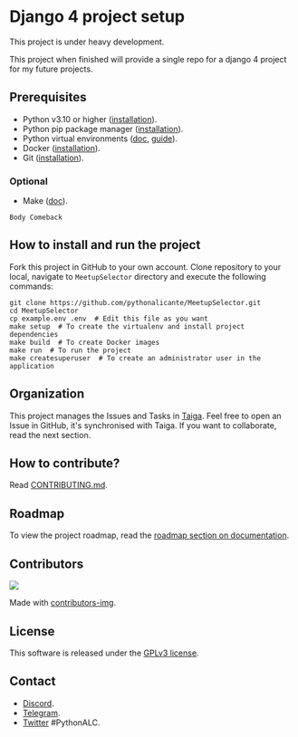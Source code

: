 # Django 4 project setup

This project is under heavy development.

This project when finished will provide a single repo for a django 4 project for my future projects.

## Prerequisites

- Python v3.10 or higher ([installation](https://wiki.python.org/moin/BeginnersGuide/Download)).
- Python pip package manager ([installation](https://pip.pypa.io/en/stable/installation/)).
- Python virtual environments ([doc](https://docs.python.org/3/tutorial/venv.html), [guide](https://realpython.com/python-virtual-environments-a-primer/)).
- Docker ([installation](https://docs.docker.com/engine/install/)).
- Git ([installation](https://git-scm.com/book/en/v2/Getting-Started-Installing-Git)).

### Optional

- Make ([doc](https://www.gnu.org/software/make/manual/make.html)).

```{todo}Title
Body Comeback
```

## How to install and run the project

Fork this project in GitHub to your own account. Clone repository to your local, navigate to `MeetupSelector` directory and execute the following commands:

```
git clone https://github.com/pythonalicante/MeetupSelector.git
cd MeetupSelector
cp example.env .env  # Edit this file as you want
make setup  # To create the virtualenv and install project dependencies
make build  # To create Docker images
make run  # To run the project
make createsuperuser  # To create an administrator user in the application
```

## Organization

This project manages the Issues and Tasks in [Taiga](https://tree.taiga.io/project/aalmiramolla-meetupselector/kanban). Feel free to open an Issue in GitHub, it's synchronised with Taiga. If you want to collaborate, read the next section.

## How to contribute?

Read [CONTRIBUTING.md](https://github.com/pythonalicante/Meetup-Selector/blob/main/CONTRIBUTING.md).

## Roadmap

To view the project roadmap, read the [roadmap section on documentation](https://pythonalicante.github.io/MeetupSelector/roadmap/).


## Contributors

<a href="https://github.com/pythonalicante/meetupselector/graphs/contributors">
  <img src="https://contributors-img.web.app/image?repo=pythonalicante/meetupselector" />
</a>

Made with [contributors-img](https://contributors-img.web.app).

## License

This software is released under the [GPLv3 license](LICENSE).

## Contact

- [Discord](https://discord.com/invite/aDdTHZSggd).
- [Telegram](https://t.me/python_alc).
- [Twitter](https://twitter.com/python_alc) #PythonALC.
